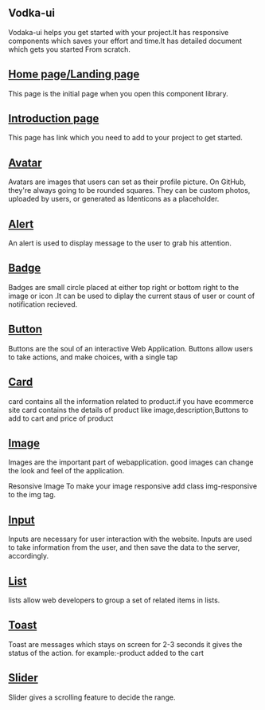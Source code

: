 ## Vodka-ui

Vodaka-ui helps you get started with your project.It has responsive components which saves your effort and time.It has detailed document which gets you started From scratch.

## [Home page/Landing page](https://vodka-ui-componentlib.netlify.app/)

This page is the initial page when you open this component library.

## [Introduction page](https://vodka-ui-componentlib.netlify.app/introduction/introduction)

This page has link which you need to add to your project to get started.

## [Avatar](https://vodka-ui-componentlib.netlify.app/avatar/avatar)

Avatars are images that users can set as their profile picture. On GitHub, they're always going to be rounded squares. They can be custom photos, uploaded by users, or generated as Identicons as a placeholder.

## [Alert](https://vodka-ui-componentlib.netlify.app/alert/alert)

An alert is used to display message to the user to grab his attention.

## [Badge](https://vodka-ui-componentlib.netlify.app/badge/badge)

Badges are small circle placed at either top right or bottom right to the image or icon .It can be used to diplay the current staus of user or count of notification recieved.

## [Button](https://vodka-ui-componentlib.netlify.app/button/button)

Buttons are the soul of an interactive Web Application. Buttons allow users to take actions, and make choices, with a single tap

## [Card](https://vodka-ui-componentlib.netlify.app/card/card)

card contains all the information related to product.if you have ecommerce site card contains the details of product like image,description,Buttons to add to cart and price of product

## [Image](https://vodka-ui-componentlib.netlify.app/image/image)

Images are the important part of webapplication. good images can change the look and feel of the application.

Resonsive Image
To make your image responsive add class img-responsive to the img tag.

## [Input](https://vodka-ui-componentlib.netlify.app/input/input)

Inputs are necessary for user interaction with the website. Inputs are used to take information from the user, and then save the data to the server, accordingly.

## [List](https://vodka-ui-componentlib.netlify.app/list/list)

lists allow web developers to group a set of related items in lists.

## [Toast](https://vodka-ui-componentlib.netlify.app/toast/toast)

Toast are messages which stays on screen for 2-3 seconds it gives the status of the action. for example:-product added to the cart

## [Slider](https://vodka-ui-componentlib.netlify.app/slider/slider)

Slider gives a scrolling feature to decide the range.

